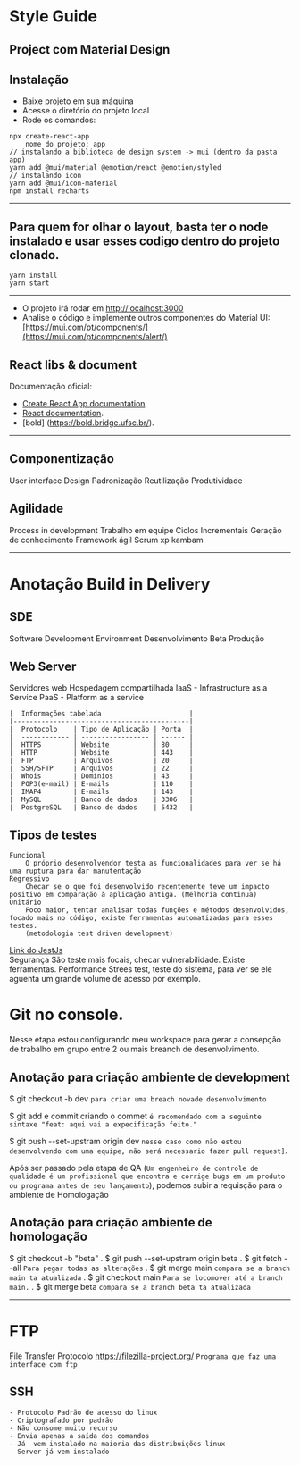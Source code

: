 # Style Guide
Project com Material Design
---
## Instalação
- Baixe projeto em sua máquina
- Acesse o diretório do projeto local
- Rode os comandos:

```
npx create-react-app
    nome do projeto: app
// instalando a biblioteca de design system -> mui (dentro da pasta app)     
yarn add @mui/material @emotion/react @emotion/styled
// instalando icon
yarn add @mui/icon-material
npm install recharts
```
---
## Para quem for olhar o layout, basta ter o node instalado e usar esses codigo dentro do projeto clonado.

```
yarn install
yarn start

```
---

- O projeto irá rodar em [http://localhost:3000](http://localhost:3000) 
- Analise o código e implemente outros componentes do Material UI: [https://mui.com/pt/components/](https://mui.com/pt/components/alert/)

## React libs & document
Documentação oficial: 
- [Create React App documentation](https://facebook.github.io/create-react-app/docs/getting-started).
- [React documentation](https://reactjs.org/).
- [bold] (https://bold.bridge.ufsc.br/).

---

## Componentização
User interface Design
    Padronização
    Reutilização
    Produtividade

## Agilidade
Process in development
    Trabalho em equipe
    Ciclos Incrementais
    Geração de conhecimento
Framework ágil
    Scrum
    xp
    kambam

---
# Anotação Build in Delivery

## SDE
Software Development Environment
    Desenvolvimento
    Beta
    Produção

## Web Server
Servidores web
    Hospedagem compartilhada
    IaaS - Infrastructure as a Service
    PaaS - Platform as a service

    |  Informações tabelada                      |
    |--------------------------------------------|
    |  Protocolo    | Tipo de Aplicação | Porta  |
    |  ------------ | ----------------- | ------ |
    |  HTTPS        | Website           | 80     |
    |  HTTP         | Website           | 443    |
    |  FTP          | Arquivos          | 20     |
    |  SSH/SFTP     | Arquivos          | 22     |
    |  Whois        | Domínios          | 43     |
    |  POP3(e-mail) | E-mails           | 110    |
    |  IMAP4        | E-mails           | 143    |
    |  MySQL        | Banco de dados    | 3306   |
    |  PostgreSQL   | Banco de dados    | 5432   |

## Tipos de testes
    Funcional
        O próprio desenvolvendor testa as funcionalidades para ver se há uma ruptura para dar manutentação
    Regressivo
        Checar se o que foi desenvolvido recentemente teve um impacto positivo em comparação à aplicação antiga. (Melhoria continua)
    Unitário
        Foco maior, tentar analisar todas funções e métodos desenvolvidos, focado mais no código, existe ferramentas automatizadas para esses testes.
        (metodologia test driven development)
[Link do JestJs](https://jestjs.io/pt-BR/)  
    Segurança
        São teste mais focais, checar vulnerabilidade. Existe ferramentas.
    Performance
        Strees test, teste do sistema, para ver se ele aguenta um grande volume de acesso por exemplo.

# Git no console.
Nesse etapa estou configurando meu workspace para gerar a consepção de trabalho em grupo entre 2  ou mais breanch de desenvolvimento.

## Anotação para criação ambiente de development

$ git checkout -b dev `para criar uma breach novade desenvolvimento`

$ git add e commit criando  o commet `é recomendado com a seguinte sintaxe "feat: aqui vai a expecificação feito."`

$ git push --set-upstram origin dev `nesse caso como não estou desenvolvendo com uma equipe, não será necessario fazer pull request]`.

Após ser passado pela etapa de QA (`Um engenheiro de controle de qualidade é um profissional que encontra e corrige bugs em um produto ou programa antes de seu lançamento`), podemos subir a requisção para o ambiente de Homologação

## Anotação para criação ambiente de homologação

$ git checkout -b "beta"
.
$ git push --set-upstram origin beta
.
$ git fetch --all `Para pegar todas as alterações`
.
$ git merge main `compara se a branch main ta atualizada`
.
$ git checkout main `Para se locomover até a branch main.`
.
$ git merge beta `compara se a branch beta ta atualizada`

---

# FTP
File Transfer Protocolo
https://filezilla-project.org/ `Programa que faz uma interface com ftp`

## SSH
    - Protocolo Padrão de acesso do linux
    - Criptografado por padrão
    - Não consome muito recurso
    - Envia apenas a saída dos comandos
    - Já  vem instalado na maioria das distribuições linux
    - Server já vem instalado
